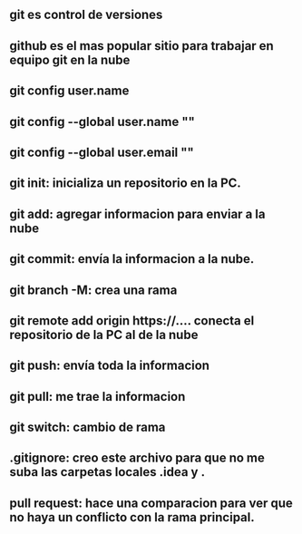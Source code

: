 ## git es control de versiones
## github es el mas popular sitio para trabajar en equipo git en la nube

## git config user.name
## git config --global user.name ""
## git config --global user.email ""
## git init: inicializa un repositorio en la PC.
## git add: agregar informacion para enviar a la nube
## git commit: envía la informacion a la nube.
## git branch -M: crea una rama
## git remote add origin https://....  conecta el repositorio de la PC al de la nube
## git push: envía toda la informacion
## git pull: me trae la informacion
## git switch: cambio de rama
## .gitignore: creo este archivo para que no me suba las carpetas locales .idea y .
## pull request: hace una comparacion para ver que no haya un conflicto con la rama principal.


